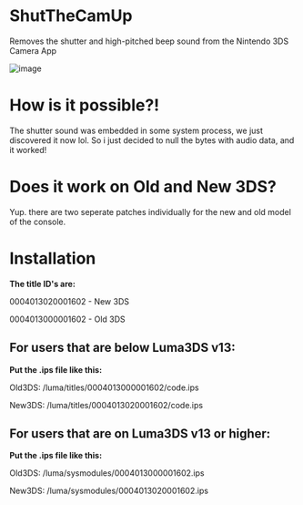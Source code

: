 # ShutTheCamUp
Removes the shutter and high-pitched beep sound from the Nintendo 3DS Camera App

![image](https://github.com/TehFridge/ShutTheCamUp/assets/85436576/e2c71d2a-f0c6-4166-b4f5-c48f268e05a0)
# How is it possible?!
The shutter sound was embedded in some system process, we just discovered it now lol. So i just decided to null the bytes with audio data, and it worked!

# Does it work on Old and New 3DS?
Yup. there are two seperate patches individually for the new and old model of the console.

# Installation
**The title ID's are:**

0004013020001602 - New 3DS

0004013000001602 - Old 3DS

## For users that are below Luma3DS v13:

**Put the .ips file like this:**

Old3DS: /luma/titles/0004013000001602/code.ips

New3DS: /luma/titles/0004013020001602/code.ips

## For users that are on Luma3DS v13 or higher:

**Put the .ips file like this:**

Old3DS: /luma/sysmodules/0004013000001602.ips

New3DS: /luma/sysmodules/0004013020001602.ips
